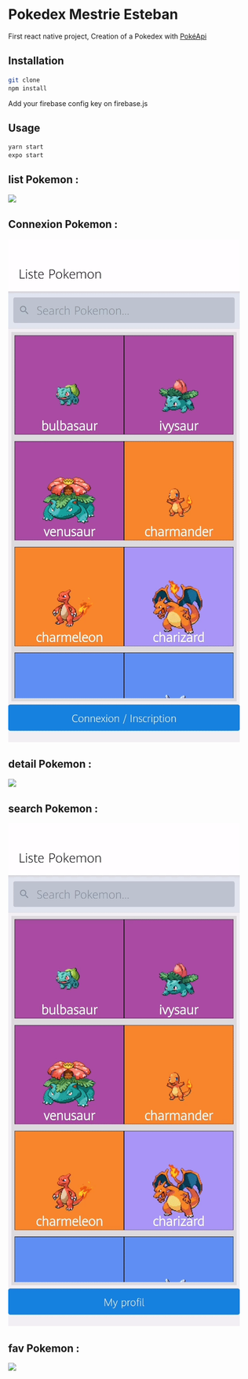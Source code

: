 # Pokedex Mestrie Esteban

First react native project,
Creation of a Pokedex with [PokéApi](https://pokeapi.co/)

## Installation

```bash
git clone
npm install
```
Add your firebase config key on firebase.js

## Usage
```bash
yarn start
expo start
```

## list Pokemon :  
![](list_pokemon.gif)

## Connexion Pokemon :  
![](connexion_pokemon.gif)

## detail Pokemon :  
![](detail_pokemon.gif)

## search Pokemon :  
![](search_pokemon.gif)

## fav Pokemon :  
![](favori_pokemon.gif)

